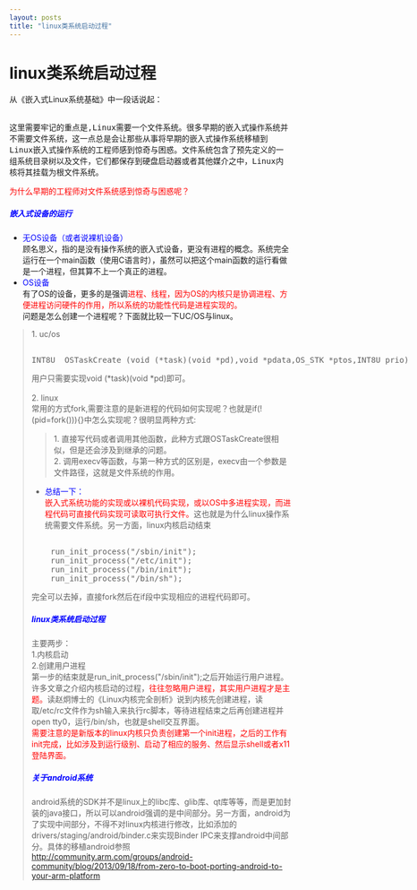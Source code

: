 ```yaml
---
layout: posts
title: "linux类系统启动过程"
---
```


# linux类系统启动过程
从《嵌入式Linux系统基础》中一段话说起：<br>
<xmp style="white-space: pre-wrap; word-wrap: break-word;">
    这里需要牢记的重点是,Linux需要一个文件系统。很多早期的嵌入式操作系统并不需要文件系统，这一点总是会让那些从事将早期的嵌入式操作系统移植到Linux嵌入式操作系统的工程师感到惊奇与困惑。文件系统包含了预先定义的一组系统目录树以及文件，它们都保存到硬盘启动器或者其他媒介之中，Linux内核将其挂载为根文件系统。
</xmp>
<font color="red">为什么早期的工程师对文件系统感到惊奇与困惑呢？</font><br>
##### <font color="blue">嵌入式设备的运行</font>

* <font color="blue">无OS设备（或者说裸机设备）</font><br>
顾名思义，指的是没有操作系统的嵌入式设备，更没有进程的概念。系统完全运行在一个main函数（使用C语言时），虽然可以把这个main函数的运行看做是一个进程，但其算不上一个真正的进程。
* <font color="blue">OS设备</font><br>
有了OS的设备，更多的是强调<font color="red">进程、线程，因为OS的内核只是协调进程、方便进程访问硬件的作用，所以系统的功能性代码是进程实现的。</font><br>
问题是怎么创建一个进程呢？下面就比较一下UC/OS与linux。
<blockquote>
1. uc/os
<xmp class="prettyprint linenums">
INT8U  OSTaskCreate (void (*task)(void *pd),void *pdata,OS_STK *ptos,INT8U prio)
</xmp>
用户只需要实现void (*task)(void *pd)即可。<br><br>
2. linux<br>
常用的方式fork,需要注意的是新进程的代码如何实现呢？也就是if(!(pid=fork())){}中怎么实现呢？很明显两种方式:<br>
<blockquote>
1. 直接写代码或者调用其他函数，此种方式跟OSTaskCreate很相似，但是还会涉及到继承的问题。<br>
2. 调用execv等函数，与第一种方式的区别是，execv由一个参数是文件路径，这就是文件系统的作用。
</blockquote>
</blockqutoe>

* <font color="blue">总结一下：</font><br>
<font color="red">嵌入式系统功能的实现或以裸机代码实现，或以OS中多进程实现，而进程代码可直接代码实现可读取可执行文件。</font>这也就是为什么linux操作系统需要文件系统。另一方面，linux内核启动结束
<xmp class="prettyprint linenums">
    run_init_process("/sbin/init");
    run_init_process("/etc/init");
	run_init_process("/bin/init");
	run_init_process("/bin/sh");
</xmp>
完全可以去掉，直接fork然后在if段中实现相应的进程代码即可。

##### <font color="blue">linux类系统启动过程</font>
主要两步：<br>
1.内核启动<br>
2.创建用户进程<br>
第一步的结束就是run_init_process("/sbin/init");之后开始运行用户进程。许多文章之介绍内核启动的过程，<font color="red">往往忽略用户进程，其实用户进程才是主题。</font>读赵炯博士的《Linux内核完全剖析》说到内核先创建进程，读取/etc/rc文件作为sh输入来执行rc脚本，等待进程结束之后再创建进程并open tty0，运行/bin/sh，也就是shell交互界面。<br>
<font color="red">需要注意的是新版本的linux内核只负责创建第一个init进程，之后的工作有init完成，比如涉及到运行级别、启动了相应的服务、然后显示shell或者x11登陆界面。</font>

##### <font color="blue">关于android系统</font>
android系统的SDK并不是linux上的libc库、glib库、qt库等等，而是更加封装的java接口，所以可以android强调的是中间部分。另一方面，android为了实现中间部分，不得不对linux内核进行修改，比如添加的drivers/staging/android/binder.c来实现Binder IPC来支撑android中间部分。具体的移植android参照<a herf="http://community.arm.com/groups/android-community/blog/2013/09/18/from-zero-to-boot-porting-android-to-your-arm-platform">http://community.arm.com/groups/android-community/blog/2013/09/18/from-zero-to-boot-porting-android-to-your-arm-platform</a>